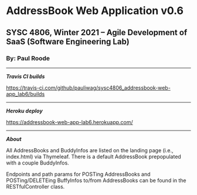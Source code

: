 # AddressBook Web Application v0.6
## SYSC 4806, Winter 2021 – Agile Development of SaaS (Software Engineering Lab)
### By: Paul Roode

---

***Travis CI builds***

https://travis-ci.com/github/pauliwag/sysc4806_addressbook-web-app_lab6/builds

---

***Heroku deploy***

https://addressbook-web-app-lab6.herokuapp.com/

---

***About***

All AddressBooks and BuddyInfos are listed on the landing page (i.e., index.html) via Thymeleaf. There is a default AddressBook prepopulated with a couple BuddyInfos.

Endpoints and path params for POSTing AddressBooks and POSTing/DELETEing BuffyInfos to/from AddressBooks can be found in the RESTfulController class.
